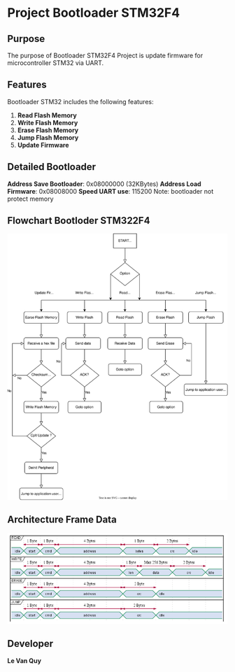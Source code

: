 # Project Bootloader STM32F4

## Purpose

The purpose of Bootloader STM32F4 Project is update firmware for microcontroller STM32 via UART.

## Features

Bootloader STM32 includes the following features:

1. **Read Flash Memory**
2. **Write Flash Memory**
3. **Erase Flash Memory**
4. **Jump Flash Memory**
5. **Update Firmware**

## Detailed Bootloader

**Address Save Bootloader**: 0x08000000 (32KBytes)
**Address Load Firmware**: 0x08008000
**Speed UART use**: 115200
Note: bootloader not protect memory

## Flowchart Bootloder STM322F4
![Flowchart Bootloder STM322F4](./flowchart_bootloader_stm32.drawio.svg)

## Architecture Frame Data
![Architecture Frame Data](./formdata.png )

## Developer
**Le Van Quy**
